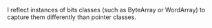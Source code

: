 I reflect instances of bits classes (such as ByteArray or WordArray) to capture them differently than pointer classes.